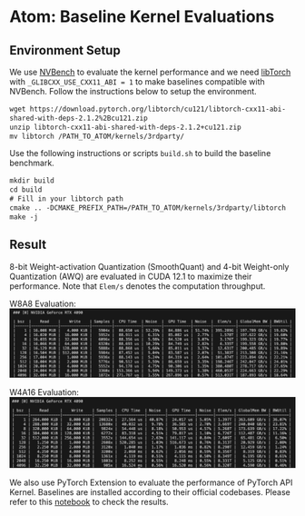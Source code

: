 # Atom: Baseline Kernel Evaluations
## Environment Setup
We use [NVBench](https://github.com/NVIDIA/nvbench.git) to evaluate the kernel performance and we need [libTorch](https://pytorch.org/) with `_GLIBCXX_USE_CXX11_ABI = 1` to make baselines compatible with NVBench. Follow the instructions below to setup the environment.
```
wget https://download.pytorch.org/libtorch/cu121/libtorch-cxx11-abi-shared-with-deps-2.1.2%2Bcu121.zip
unzip libtorch-cxx11-abi-shared-with-deps-2.1.2+cu121.zip
mv libtorch /PATH_TO_ATOM/kernels/3rdparty/
```
Use the following instructions or scripts `build.sh` to build the baseline benchmark.
```
mkdir build
cd build
# Fill in your libtorch path
cmake .. -DCMAKE_PREFIX_PATH=/PATH_TO_ATOM/kernels/3rdparty/libtorch
make -j
```
## Result
8-bit Weight-activation Quantization (SmoothQuant) and 4-bit Weight-only Quantization (AWQ) are evaluated in CUDA 12.1 to maximize their performance. Note that `Elem/s` denotes the computation throughput.

W8A8 Evaluation:
![SmoothQuant](../../figures/bench_torch_int.png)

W4A16 Evaluation:
![AWQ](../../figures/bench_awq.png)

We also use PyTorch Extension to evaluate the performance of PyTorch API Kernel. Baselines are installed according to their official codebases. Please refer to this [notebook](./python-api.ipynb) to check the results.